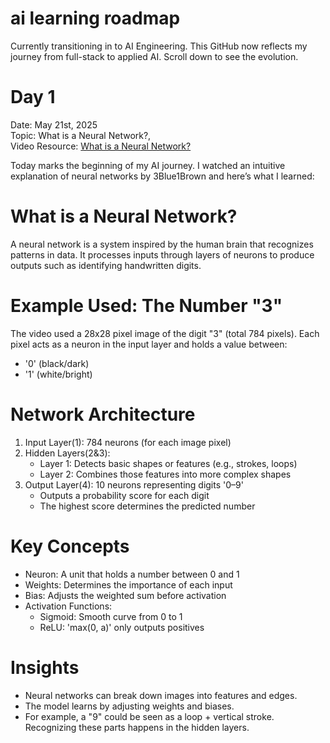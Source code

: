 # ai learning roadmap
Currently transitioning in to AI Engineering. This GitHub now reflects my journey from full-stack to applied AI. Scroll down to see the evolution.

# Day 1

Date: May 21st, 2025  
Topic: What is a Neural Network?,   
Video Resource: [What is a Neural Network?](https://www.youtube.com/watch?v=aircAruvnKk)

Today marks the beginning of my AI journey. I watched an intuitive explanation of neural networks by 3Blue1Brown and here’s what I learned:


# What is a Neural Network?

A neural network is a system inspired by the human brain that recognizes patterns in data. It processes inputs through layers of neurons to produce outputs such as identifying handwritten digits.


# Example Used: The Number "3"

The video used a 28x28 pixel image of the digit "3" (total 784 pixels). Each pixel acts as a neuron in the input layer and holds a value between:
- '0' (black/dark)
- '1' (white/bright)


# Network Architecture

1. Input Layer(1): 784 neurons (for each image pixel)
2. Hidden Layers(2&3):  
   - Layer 1: Detects basic shapes or features (e.g., strokes, loops)  
   - Layer 2: Combines those features into more complex shapes
3. Output Layer(4): 10 neurons representing digits '0–9'  
   - Outputs a probability score for each digit  
   - The highest score determines the predicted number


# Key Concepts

- Neuron: A unit that holds a number between 0 and 1  
- Weights: Determines the importance of each input  
- Bias: Adjusts the weighted sum before activation  
- Activation Functions:
  - Sigmoid: Smooth curve from 0 to 1  
  - ReLU: 'max(0, a)' only outputs positives  


# Insights

- Neural networks can break down images into features and edges.
- The model learns by adjusting weights and biases.
- For example, a "9" could be seen as a loop + vertical stroke. Recognizing these parts happens in the hidden layers.




